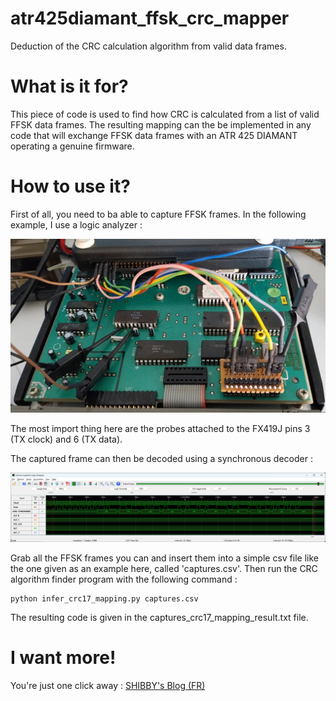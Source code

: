 # atr425diamant_ffsk_crc_mapper
Deduction of the CRC calculation algorithm from valid data frames.

# What is it for?
This piece of code is used to find how CRC is calculated from a list of valid FFSK data frames.
The resulting mapping can the be implemented in any code that will exchange FFSK data frames with an ATR 425 DIAMANT operating a genuine firmware.

# How to use it?
First of all, you need to ba able to capture FFSK frames. In the following example, I use a logic analyzer : 

![Picture of the ATR 425 DIAMANT logic board with logic analyzer probes attached to it](https://github.com/DevSHIBBY/ffsk_scrambler_frame_decoder/blob/main/documentation/probes_on_board.jpg)

The most import thing here are the probes attached to the FX419J pins 3 (TX clock) and 6 (TX data).

The captured frame can then be decoded using a synchronous decoder :

![Logic analyzer captured data](https://github.com/DevSHIBBY/ffsk_scrambler_frame_decoder/blob/main/documentation/logic_analyzer_capture.png)

Grab all the FFSK frames you can and insert them into a simple csv file like the one given as an example here, called 'captures.csv'.
Then run the CRC algorithm finder program with the following command : 
```
python infer_crc17_mapping.py captures.csv
```

The resulting code is given in the captures_crc17_mapping_result.txt file.

# I want more!
You're just one click away : [SHIBBY's Blog (FR)](https://blog.shibby.fr/2017/10/alcatel-atr42x-la-resurrection/)
